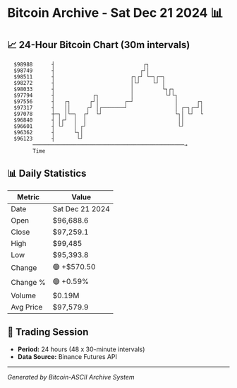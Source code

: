 # Bitcoin Archive - Sat Dec 21 2024 📊

## 📈 24-Hour Bitcoin Chart (30m intervals)

```
  $98988      ┤                            ┌┐                  
  $98749      ┤                           ┌┘│                  
  $98511      ┤                        ┌┐┌┘ └─┐┌─┐             
  $98272      ┤                        │└┘    └┘ │             
  $98033      ┤                        │         └┐┌┐          
  $97794      ┤            ┌┐          │          └┘└┐         
  $97556      ┤   ┌┐      ┌┘│        ┌─┘             │      ┌┐ 
  $97317      ┤   ││     ┌┘ │┌───────┘               │ ┌─┐┌─┘│ 
  $97078      ┼─┐ │└─┐  ┌┘  └┘                       └┐│ └┘  └ 
  $96840      ┤ │┌┘  │  │                             ││       
  $96601      ┤ └┘   │ ┌┘                             └┘       
  $96362      ┤      └┐│                                       
  $96123      ┤       └┘                                       
        ────────────────────────────────────────────────→
        Time
```

## 📊 Daily Statistics

| Metric | Value |
|--------|-------|
| Date | Sat Dec 21 2024 |
| Open | $96,688.6 |
| Close | $97,259.1 |
| High | $99,485 |
| Low | $95,393.8 |
| Change | 🟢 +$570.50 |
| Change % | 🟢 +0.59% |
| Volume | $0.19M |
| Avg Price | $97,579.9 |

## 📅 Trading Session

- **Period:** 24 hours (48 x 30-minute intervals)
- **Data Source:** Binance Futures API

---
*Generated by Bitcoin-ASCII Archive System*
